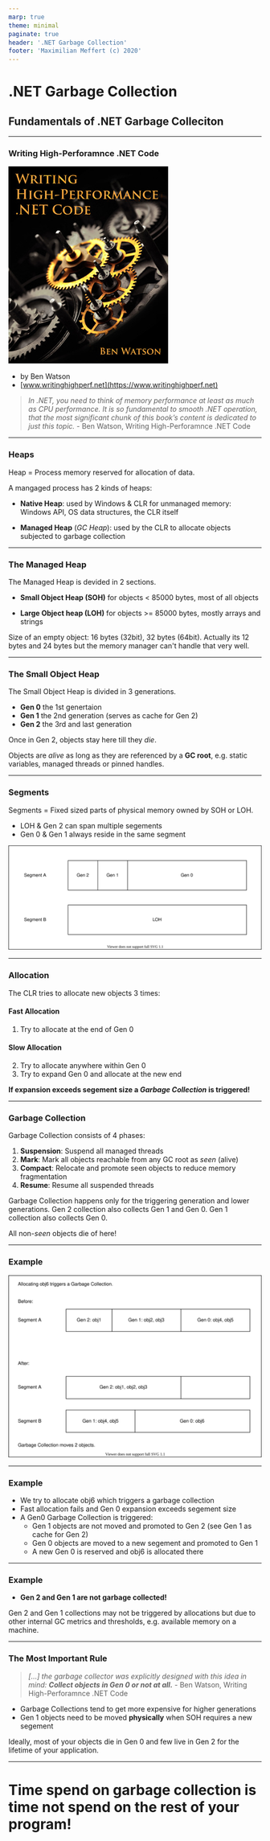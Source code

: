 ```yaml
---
marp: true
theme: minimal
paginate: true
header: '.NET Garbage Collection'
footer: 'Maximilian Meffert (c) 2020'
---
```


# .NET Garbage Collection
## Fundamentals of .NET Garbage Colleciton

---

### Writing High-Perforamnce .NET Code

![bg right 80%](./images/WHPNC-Cover.jpg)
* by Ben Watson 
* [www.writinghighperf.net](https://www.writinghighperf.net)

> _In .NET, you need to think of memory performance at least as much as CPU performance. It is so fundamental to smooth .NET operation, that the most significant chunk of this book’s content is dedicated to just this topic._ - Ben Watson, Writing High-Perforamnce .NET Code

---

### Heaps

Heap = Process memory reserved for allocation of data.

A mangaged process has 2 kinds of heaps:

* __Native Heap__: 
used by Windows & CLR for unmanaged memory: Windows API, OS data structures, the CLR itself

* __Managed Heap__  (_GC Heap_): 
used by the CLR to allocate objects subjected to garbage collection

---

### The Managed Heap

The Managed Heap is devided in 2 sections.

* __Small Object Heap (SOH)__
for objects < 85000 bytes, most of all objects

* __Large Object heap (LOH)__
for objects >= 85000 bytes, mostly arrays and strings

Size of an empty object: 16 bytes (32bit), 32 bytes (64bit).
Actually its 12 bytes and 24 bytes but the memory manager can't handle that very well.

---

### The Small Object Heap

The Small Object Heap is divided in 3 generations.

* __Gen 0__ the 1st genertaion
* __Gen 1__ the 2nd generation (serves as cache for Gen 2)
* __Gen 2__ the 3rd and last generation

Once in Gen 2, objects stay here till they _die_.

Objects are _alive_ as long as they are referenced by a __GC root__, e.g. static variables, managed threads or pinned handles.

---

### Segments

Segments = Fixed sized parts of physical memory owned by SOH or LOH.

* LOH & Gen 2 can span multiple segements
* Gen 0 & Gen 1 always reside in the same segment

![w:650px](./images/Segments.svg)

---

### Allocation

The CLR tries to allocate new objects 3 times:

#### Fast Allocation
1. Try to allocate at the end of Gen 0

#### Slow Allocation
2. Try to allocate anywhere within Gen 0
3. Try to expand Gen 0 and allocate at the new end

__If expansion exceeds segement size a *Garbage Collection* is triggered!__

---

### Garbage Collection

Garbage Collection consists of 4 phases:

1. __Suspension__: Suspend all managed threads
2. __Mark__: Mark all objects reachable from any GC root as _seen_ (alive)
3. __Compact__: Relocate and promote seen objects to reduce memory fragmentation
4. __Resume__: Resume all suspended threads

Garbage Collection happens only for the triggering generation and lower generations.
Gen 2 collection also collects Gen 1 and Gen 0. Gen 1 collection also collects Gen 0.

All non-_seen_ objects die of here!

---

### Example

![w:650px](./images/Example.svg)

---

### Example

* We try to allocate obj6 which triggers a garbage collection
* Fast allocation fails and Gen 0 expansion exceeds segement size
* A Gen0 Garbage Collection is triggered:
  * Gen 1 objects are not moved and promoted to Gen 2 (see Gen 1 as cache for Gen 2)
  * Gen 0 objects are moved to a new segement and promoted to Gen 1
  * A new Gen 0 is reserved and obj6 is allocated there

---

### Example

* __Gen 2 and Gen 1 are not garbage collected!__

Gen 2 and Gen 1 collections may not be triggered by allocations but due to other internal GC metrics and thresholds, e.g. available memory on a machine.

---

### The Most Important Rule

> _[...] the garbage collector was explicitly designed with this idea in mind: **Collect objects in Gen 0 or not at all.**_  - Ben Watson, Writing High-Perforamnce .NET Code

* Garbage Collections tend to get more expensive for higher generations
* Gen 1 objects need to be moved __physically__ when SOH requires a new segement

Ideally, most of your objects die in Gen 0 and few live in Gen 2 for the lifetime of your application.

---

# Time spend on garbage collection is time not spend on the rest of your program!
